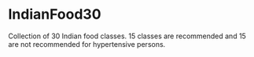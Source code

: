 # IndianFood30
Collection of 30 Indian food classes. 15 classes are recommended and 15 are not recommended for hypertensive persons.
